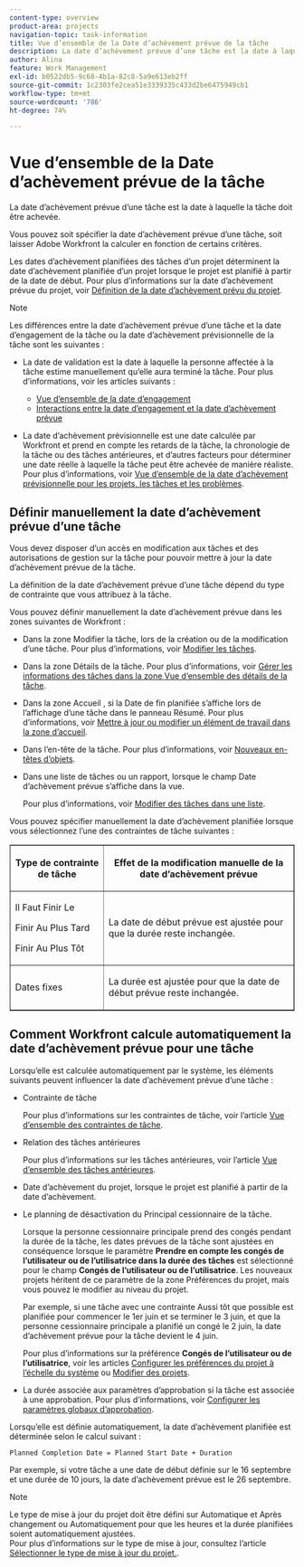 ```yaml
---
content-type: overview
product-area: projects
navigation-topic: task-information
title: Vue d’ensemble de la Date d’achèvement prévue de la tâche
description: La date d’achèvement prévue d’une tâche est la date à laquelle la tâche doit être achevée.
author: Alina
feature: Work Management
exl-id: b0522db5-9c68-4b1a-82c8-5a9e613eb2ff
source-git-commit: 1c2303fe2cea51e3339335c433d2be6475949cb1
workflow-type: tm+mt
source-wordcount: '786'
ht-degree: 74%

---
```


# Vue d’ensemble de la Date d’achèvement prévue de la tâche

La date d’achèvement prévue d’une tâche est la date à laquelle la tâche doit être achevée.

Vous pouvez soit spécifier la date d’achèvement prévue d’une tâche, soit laisser Adobe Workfront la calculer en fonction de certains critères.

Les dates d’achèvement planifiées des tâches d’un projet déterminent la date d’achèvement planifiée d’un projet lorsque le projet est planifié à partir de la date de début. Pour plus d’informations sur la date d’achèvement prévue du projet, voir [Définition de la date d’achèvement prévu du projet](../../../manage-work/projects/planning-a-project/project-planned-completion-date.md).

>[!NOTE]
>
>Les différences entre la date d’achèvement prévue d’une tâche et la date d’engagement de la tâche ou la date d’achèvement prévisionnelle de la tâche sont les suivantes :
>
>* La date de validation est la date à laquelle la personne affectée à la tâche estime manuellement qu’elle aura terminé la tâche. Pour plus d’informations, voir les articles suivants :
>
>   * [Vue d’ensemble de la date d’engagement](../../../manage-work/projects/updating-work-in-a-project/overview-of-commit-dates.md)
>   * [Interactions entre la date d’engagement et la date d’achèvement prévue](../../../manage-work/projects/updating-work-in-a-project/interactions-between-commit-and-planned-completion-dates.md)
>
>* La date d’achèvement prévisionnelle est une date calculée par Workfront et prend en compte les retards de la tâche, la chronologie de la tâche ou des tâches antérieures, et d’autres facteurs pour déterminer une date réelle à laquelle la tâche peut être achevée de manière réaliste. Pour plus d’informations, voir [Vue d’ensemble de la date d’achèvement prévisionnelle pour les projets, les tâches et les problèmes](../../../manage-work/projects/planning-a-project/project-projected-completion-date.md).
>

## Définir manuellement la date d’achèvement prévue d’une tâche

Vous devez disposer d’un accès en modification aux tâches et des autorisations de gestion sur la tâche pour pouvoir mettre à jour la date d’achèvement prévue de la tâche.

La définition de la date d’achèvement prévue d’une tâche dépend du type de contrainte que vous attribuez à la tâche.

Vous pouvez définir manuellement la date d’achèvement prévue dans les zones suivantes de Workfront :

* Dans la zone Modifier la tâche, lors de la création ou de la modification d’une tâche. Pour plus d’informations, voir [Modifier les tâches](../../../manage-work/tasks/manage-tasks/edit-tasks.md).
* Dans la zone Détails de la tâche. Pour plus d’informations, voir [Gérer les informations des tâches dans la zone Vue d’ensemble des détails de la tâche](../../../manage-work/tasks/manage-tasks/task-information-in-overview.md).
* Dans la zone Accueil , si la Date de fin planifiée s’affiche lors de l’affichage d’une tâche dans le panneau Résumé. Pour plus d’informations, voir [Mettre à jour ou modifier un élément de travail dans la zone d’accueil](../../../workfront-basics/using-home/using-the-home-area/update-and-edit-work-item-home.md).
* Dans l’en-tête de la tâche. Pour plus d’informations, voir [Nouveaux en-têtes d’objets](../../../workfront-basics/the-new-workfront-experience/new-object-headers.md).
* Dans une liste de tâches ou un rapport, lorsque le champ Date d’achèvement prévue s’affiche dans la vue.

  Pour plus d’informations, voir [Modifier des tâches dans une liste](../../../manage-work/tasks/manage-tasks/edit-tasks-in-a-list.md).

Vous pouvez spécifier manuellement la date d’achèvement planifiée lorsque vous sélectionnez l’une des contraintes de tâche suivantes :

<table border="1" cellspacing="15" cellpadding="1"> 
 <col> 
 <col> 
 <thead> 
  <tr> 
   <th> <p><strong>Type de contrainte de tâche</strong> </p> </th> 
   <th> <p><strong>Effet de la modification manuelle de la date d’achèvement prévue</strong> </p> </th> 
  </tr> 
 </thead> 
 <tbody> 
  <tr> 
   <td> <p>Il Faut Finir Le</p> <p>Finir Au Plus Tard</p> <p>Finir Au Plus Tôt</p> </td> 
   <td> <p><span class="s1">La date de début prévue est ajustée pour que la durée reste inchangée.</span> </p> </td> 
  </tr> 
  <tr> 
   <td> <p>Dates fixes</p> </td> 
   <td> <p>La durée est ajustée pour que la date de début prévue reste inchangée.</p> </td> 
  </tr> 
 </tbody> 
</table>

## Comment Workfront calcule automatiquement la date d’achèvement prévue pour une tâche

Lorsqu’elle est calculée automatiquement par le système, les éléments suivants peuvent influencer la date d’achèvement prévue d’une tâche :

* Contrainte de tâche

  Pour plus d’informations sur les contraintes de tâche, voir l’article [Vue d’ensemble des contraintes de tâche](../../../manage-work/tasks/task-constraints/task-constraint-overview.md).

* Relation des tâches antérieures

  Pour plus d’informations sur les tâches antérieures, voir l’article [Vue d’ensemble des tâches antérieures](../../../manage-work/tasks/use-prdcssrs/predecessors-overview.md).

* Date d’achèvement du projet, lorsque le projet est planifié à partir de la date d’achèvement.
* Le planning de désactivation du Principal cessionnaire de la tâche.

  Lorsque la personne cessionnaire principale prend des congés pendant la durée de la tâche, les dates prévues de la tâche sont ajustées en conséquence lorsque le paramètre **Prendre en compte les congés de l’utilisateur ou de l’utilisatrice dans la durée des tâches** est sélectionné pour le champ **Congés de l’utilisateur ou de l’utilisatrice**. Les nouveaux projets héritent de ce paramètre de la zone Préférences du projet, mais vous pouvez le modifier au niveau du projet.

  Par exemple, si une tâche avec une contrainte Aussi tôt que possible est planifiée pour commencer le 1er juin et se terminer le 3 juin, et que la personne cessionnaire principale a planifié un congé le 2 juin, la date d’achèvement prévue pour la tâche devient le 4 juin.

  Pour plus d’informations sur la préférence **Congés de l’utilisateur ou de l’utilisatrice**, voir les articles [Configurer les préférences du projet à l’échelle du système](../../../administration-and-setup/set-up-workfront/configure-system-defaults/set-project-preferences.md) ou [Modifier des projets](../../../manage-work/projects/manage-projects/edit-projects.md).

* La durée associée aux paramètres d’approbation si la tâche est associée à une approbation. Pour plus d’informations, voir [Configurer les paramètres globaux d’approbation](../../../administration-and-setup/customize-workfront/configure-approval-milestone-processes/establish-approval-settings.md).

Lorsqu’elle est définie automatiquement, la date d’achèvement planifiée est déterminée selon le calcul suivant :

```
Planned Completion Date = Planned Start Date + Duration
```

Par exemple, si votre tâche a une date de début définie sur le 16 septembre et une durée de 10 jours, la date d’achèvement prévue est le 26 septembre.

>[!NOTE]
>
> Le type de mise à jour du projet doit être défini sur Automatique et Après changement ou Automatiquement pour que les heures et la durée planifiées soient automatiquement ajustées.\
>Pour plus d’informations sur le type de mise à jour, consultez l’article [Sélectionner le type de mise à jour du projet.](../../../manage-work/projects/manage-projects/select-project-update-type.md).
